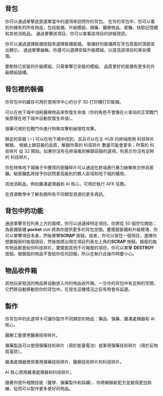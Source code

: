 ## 背包

你可以通過單擊底部選單當中的選項來訪問你的背包。 在你的背包中，你可以看到你擁有的所有物品，包括裝備、升級模組、彈藥、醫療物品、密鑰、快取記憶體和其他消耗品。 通過單擊該項目，你可以查看該項目的詳細資訊。

你可以通過選擇裝備按鈕來選擇裝備裝備。 裝備好的裝備將在背包頁面的頂部突出顯示。 通過單擊齒輪，你還可以選擇安裝升級模組，以提高該項目的某些價值。

要刪除已安裝的升級模組，只需單擊已安裝的模組。 品質更好的裝備有更多的升級模組插槽。

## 背包裡的裝備

你背包中的緩存可用於使用市中心的分子 3D 打印機打印裝備。

可以在地下城中消耗醫療物品來恢復生命值（你的角色不會像在火車站的正常戰鬥後那樣在地下城中自動恢復生命值）。

彈藥可用於在戰鬥中進行特殊攻擊和破壞性攻擊。

鎖定的容器 (✧) 可以在地下城中找到，並且可以在主 HUB 的終端使用 科技碎片 解鎖。
根據上鎖容器的品質，解鎖所需的 科技碎片 數量可能會更多；所需的 科技碎片 從 32 開始。如果你沒有在終端看到解鎖容器的選項，則表示你沒有足夠的 科技碎片。

你在特殊地下城箱子中獲得的密鑰碎片可以通過在終端進行暴力破解來合併為密鑰。秘密鑰匙將授予你訪問更高級別的敵人區域和地下城的權限。

其他消耗品，例如雜凑處理器和 AI 核心，可用於執行 AFK 任務。

在資源教學中了解有關所有不同類型資源的更多資訊。

## 背包中的功能

通過單擊背包列表上方的圖標，你可以過濾掉特定項目。你將從 50 個空位開始；為裝備裝備 **pocket** stat 將為你提供更多的背包空間。要擺脫裝備和升級模塊，你可以單擊項目本身，然後單擊**SCRAP** 按鈕。或者，你可以按住一個項目，選擇你想要報廢的每個項目，然後按將出現在項目列表左上角的**SCRAP** 按鈕。報廢的每件物品都會給你科技碎片。要擺脫其他不可報廢的項目，你可以單擊 **DESTROY** 按鈕。被銷毀的物品不會給你任何回報，所以在執行此操作時要小心。

## 物品收件箱

其他玩家發送的物品將自動放入你的物品收件箱。一旦你的背包中有足夠的空間，它們將自動移動到你的背包中。在發生這種情況之前有時會有延遲。

## 製作

你背包中的此選項卡可讓你製作不同類型的物品：藥品、彈藥、雜凑處理器和 AI 核心。

醫療工藝使用醫療技術碎片。

彈藥製造可以使用彈藥技術碎片（用於能量電池）或軍用彈藥技術碎片（用於反物質電荷）。

雜凑處理器使用軍用彈藥技術碎片、醫療技術碎片和科技碎片。

AI 核心使用雜凑處理器和科技碎片。

隨著你提升相關技能（醫學、彈藥製作和採礦），你將解鎖新配方並變得更加熟練，從而可以製作更多更好的物品。
